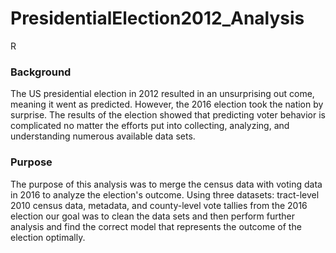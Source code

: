 # PresidentialElection2012_Analysis
R 

### Background
The US presidential election in 2012 resulted in an unsurprising out come, meaning it went as predicted. However, the 2016 election took the nation by surprise. The results of the election showed that predicting voter behavior is complicated no matter the efforts put into collecting, analyzing, and understanding numerous available data sets.

### Purpose 
The purpose of this analysis was to merge the census data with voting data in 2016 to analyze the election's outcome. Using three datasets: tract-level 2010 census data, metadata, and county-level vote tallies from the 2016 election our goal was to clean the data sets and then perform further analysis and find the correct model that represents the outcome of the election optimally. 


